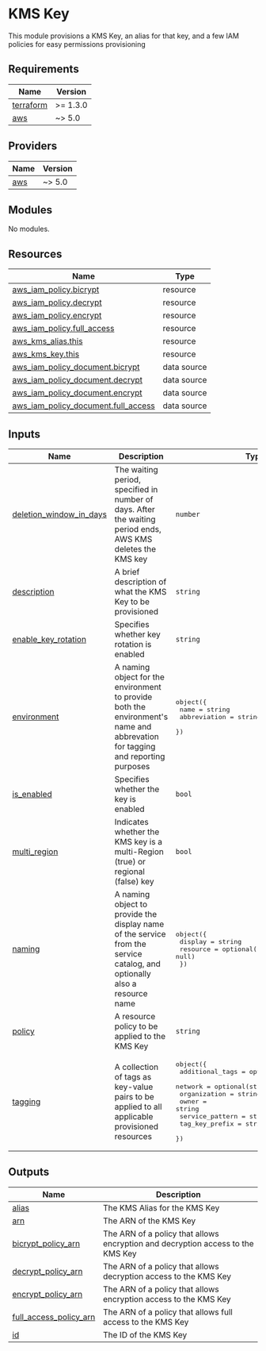 # KMS Key

This module provisions a KMS Key, an alias for that key, and a few IAM policies for easy permissions provisioning

<!-- BEGIN_TF_DOCS -->
## Requirements

| Name | Version |
|------|---------|
| <a name="requirement_terraform"></a> [terraform](#requirement\_terraform) | >= 1.3.0 |
| <a name="requirement_aws"></a> [aws](#requirement\_aws) | ~> 5.0 |

## Providers

| Name | Version |
|------|---------|
| <a name="provider_aws"></a> [aws](#provider\_aws) | ~> 5.0 |

## Modules

No modules.

## Resources

| Name | Type |
|------|------|
| [aws_iam_policy.bicrypt](https://registry.terraform.io/providers/hashicorp/aws/latest/docs/resources/iam_policy) | resource |
| [aws_iam_policy.decrypt](https://registry.terraform.io/providers/hashicorp/aws/latest/docs/resources/iam_policy) | resource |
| [aws_iam_policy.encrypt](https://registry.terraform.io/providers/hashicorp/aws/latest/docs/resources/iam_policy) | resource |
| [aws_iam_policy.full_access](https://registry.terraform.io/providers/hashicorp/aws/latest/docs/resources/iam_policy) | resource |
| [aws_kms_alias.this](https://registry.terraform.io/providers/hashicorp/aws/latest/docs/resources/kms_alias) | resource |
| [aws_kms_key.this](https://registry.terraform.io/providers/hashicorp/aws/latest/docs/resources/kms_key) | resource |
| [aws_iam_policy_document.bicrypt](https://registry.terraform.io/providers/hashicorp/aws/latest/docs/data-sources/iam_policy_document) | data source |
| [aws_iam_policy_document.decrypt](https://registry.terraform.io/providers/hashicorp/aws/latest/docs/data-sources/iam_policy_document) | data source |
| [aws_iam_policy_document.encrypt](https://registry.terraform.io/providers/hashicorp/aws/latest/docs/data-sources/iam_policy_document) | data source |
| [aws_iam_policy_document.full_access](https://registry.terraform.io/providers/hashicorp/aws/latest/docs/data-sources/iam_policy_document) | data source |

## Inputs

| Name | Description | Type | Default | Required |
|------|-------------|------|---------|:--------:|
| <a name="input_deletion_window_in_days"></a> [deletion\_window\_in\_days](#input\_deletion\_window\_in\_days) | The waiting period, specified in number of days. After the waiting period ends, AWS KMS deletes the KMS key | `number` | `7` | no |
| <a name="input_description"></a> [description](#input\_description) | A brief description of what the KMS Key to be provisioned | `string` | n/a | yes |
| <a name="input_enable_key_rotation"></a> [enable\_key\_rotation](#input\_enable\_key\_rotation) | Specifies whether key rotation is enabled | `string` | `true` | no |
| <a name="input_environment"></a> [environment](#input\_environment) | A naming object for the environment to provide both the environment's name and abbrevation for tagging and reporting purposes | <pre>object({<br>    name         = string<br>    abbreviation = string<br>  })</pre> | `null` | no |
| <a name="input_is_enabled"></a> [is\_enabled](#input\_is\_enabled) | Specifies whether the key is enabled | `bool` | `true` | no |
| <a name="input_multi_region"></a> [multi\_region](#input\_multi\_region) | Indicates whether the KMS key is a multi-Region (true) or regional (false) key | `bool` | `false` | no |
| <a name="input_naming"></a> [naming](#input\_naming) | A naming object to provide the display name of the service from the service catalog, and optionally also a resource name | <pre>object({<br>    display  = string<br>    resource = optional(string, null)<br>  })</pre> | n/a | yes |
| <a name="input_policy"></a> [policy](#input\_policy) | A resource policy to be applied to the KMS Key | `string` | `null` | no |
| <a name="input_tagging"></a> [tagging](#input\_tagging) | A collection of tags as key-value pairs to be applied to all applicable provisioned resources | <pre>object({<br>    additional_tags = optional(map(any), {})<br>    network         = optional(string, null)<br>    organization    = string<br>    owner           = string<br>    service_pattern = string<br>    tag_key_prefix  = string<br>  })</pre> | n/a | yes |

## Outputs

| Name | Description |
|------|-------------|
| <a name="output_alias"></a> [alias](#output\_alias) | The KMS Alias for the KMS Key |
| <a name="output_arn"></a> [arn](#output\_arn) | The ARN of the KMS Key |
| <a name="output_bicrypt_policy_arn"></a> [bicrypt\_policy\_arn](#output\_bicrypt\_policy\_arn) | The ARN of a policy that allows encryption and decryption access to the KMS Key |
| <a name="output_decrypt_policy_arn"></a> [decrypt\_policy\_arn](#output\_decrypt\_policy\_arn) | The ARN of a policy that allows decryption access to the KMS Key |
| <a name="output_encrypt_policy_arn"></a> [encrypt\_policy\_arn](#output\_encrypt\_policy\_arn) | The ARN of a policy that allows encryption access to the KMS Key |
| <a name="output_full_access_policy_arn"></a> [full\_access\_policy\_arn](#output\_full\_access\_policy\_arn) | The ARN of a policy that allows full access to the KMS Key |
| <a name="output_id"></a> [id](#output\_id) | The ID of the KMS Key |
<!-- END_TF_DOCS -->
